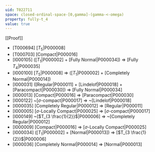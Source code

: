 ```yaml
---
uid: T022711
space: closed-ordinal-space-[0,gamma]-(gamma-<-omega)
property: fully-t_4
value: true
---
```

[[Proof]]

* [T000694] [$T_5$|P000008]
* [T000703] [Compact|P000016]
* [I000105] ([$T_1$|P000002] + [Fully Normal|P000034]) => [Fully $T_4$|P000035]
* [I000100] [$T_5$|P000008] => ([$T_1$|P000002] + [Completely Normal|P000014])
* [I000031] ([Regular|P000011] + [Lindelof|P000018] + [Paracompact|P000030]) => [Fully Normal|P000034]
* [I000013] [Compact|P000016] => [Paracompact|P000030]
* [I000122] ~[$\sigma$-compact|P000017] => ~[Lindelof|P000018]
* [I000035] [Completely Regular|P000012] => [Regular|P000011]
* [I000005] [$\sigma$-Locally Compact|P000025] => [$\sigma$-compact|P000017]
* [I000149] ~[$T_{3 \frac{1}{2}}$|P000006] => ~[Completely Regular|P000012]
* [I000009] [Compact|P000016] => [$\sigma$-Locally Compact|P000025]
* [I000034] ([$T_1$|P000002] + [Normal|P000013]) => [$T_{3 \frac{1}{2}}$|P000006]
* [I000036] [Completely Normal|P000014] => [Normal|P000013]

